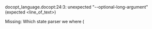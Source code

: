 docopt_language.docopt:24:3: unexpected "--optional-long-argument" (expected <line_of_text>)

Missing: Which state parser we where (

